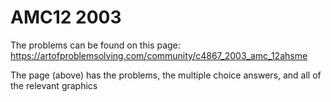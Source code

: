 # AMC12 2003

The problems can be found on this page: https://artofproblemsolving.com/community/c4867_2003_amc_12ahsme

The page (above) has the problems, the multiple choice answers, and all of the relevant graphics
